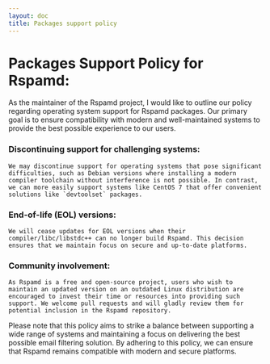 ```yaml
---
layout: doc
title: Packages support policy
---
```


# Packages Support Policy for Rspamd:

As the maintainer of the Rspamd project, I would like to outline our policy regarding operating system support for Rspamd packages. Our primary goal is to ensure compatibility with modern and well-maintained systems to provide the best possible experience to our users.

### Discontinuing support for challenging systems:
    We may discontinue support for operating systems that pose significant difficulties, such as Debian versions where installing a modern compiler toolchain without interference is not possible. In contrast, we can more easily support systems like CentOS 7 that offer convenient solutions like `devtoolset` packages.

### End-of-life (EOL) versions:
    We will cease updates for EOL versions when their compiler/libc/libstdc++ can no longer build Rspamd. This decision ensures that we maintain focus on secure and up-to-date platforms.

### Community involvement:
    As Rspamd is a free and open-source project, users who wish to maintain an updated version on an outdated Linux distribution are encouraged to invest their time or resources into providing such support. We welcome pull requests and will gladly review them for potential inclusion in the Rspamd repository.

Please note that this policy aims to strike a balance between supporting a wide range of systems and maintaining a focus on delivering the best possible email filtering solution. By adhering to this policy, we can ensure that Rspamd remains compatible with modern and secure platforms.
